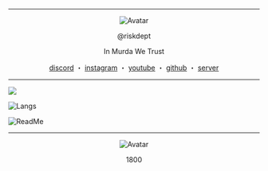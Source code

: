 ------
<p align="center">  
  <img src="https://media2.giphy.com/media/LkKO8NKj5Jw9mAdlUJ/giphy.gif?cid=9b38fe91him685ovr333kk27xl3tim98t4gmtg4qmsbvrj5r&ep=v1_gifs_username&rid=giphy.gif&ct=g" alt="Avatar">
</p>
<p align="center">
    @riskdept
<p align="center">
In Murda We Trust
<p align="center">
</p>
<p align="center">
<a href="https://discord.com/users/1060295121997930677">discord</a>
    ・
    <a href="https://www.instagram.com/pressure_tc/">instagram</a>
    ・
    <a href="https://www.youtube.com/@mrtoocritical">youtube</a>
    ・
    <a href="https://github.com/jaybinballin">github</a>
    ・
    <a href="https://discord.gg/bloodbath">server</a>
</p>

<p align="center">  
  
------  

![](https://komarev.com/ghpvc/?username=jaybinballin&show_icons=true&theme=midnight-purple&layout=compact)
  
![Langs](https://github-readme-stats.vercel.app/api/top-langs/?username=jaybinballin&theme=midnight-purple&langs_count=4?exclude_repo=discord-file-webhook-upload&layout=compact)
  
![ReadMe](https://github-readme-stats.vercel.app/api?username=jaybinballin&show_icons=true&theme=midnight-purple&layout=compact)

------  

<p align="center">  
  <img src="https://media.giphy.com/media/CchzkJJ6UrQmQ/giphy.gif" alt="Avatar">
</p>  
<p align="center">
1800
